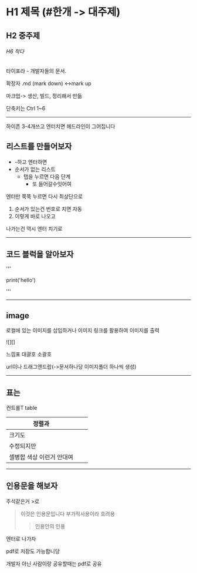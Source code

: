 # H1 제목 (#한개 -> 대주제)

## H2 중주제

###### H6 작다

타이포라 - 개발자들의 문서.

확장자 .md (mark down) <->mark up

마크업-> 생산, 빌드, 정리해서 만듦

단축키는 Ctrl 1~6

----

하이픈 3-4개쓰고 엔터치면 헤드라인이 그어집니다

## 리스트를 만들어보자

- -하고 엔터하면
- 순서가 없는 리스트
  - 탭을 누르면 다음 단계
    - 또 들어갈수잇어여

엔터만 쭉쭉 누르면 다시 최상단으로

1. 순서가 있는건 번호로 치면 자동
2. 이렇게 바로 나오고 

나가는건 역시 엔터 치기로

----

## 코드 블럭을 알아보자

'''

print('hello')

'''

---

## image

로컬에 있는 이미지를 삽입하거나 이미지 링크를 활용하여 이미지를 출력

![][]

느낌표 대괄호 소괄호

url이나 드래그앤드랍(->문서하나당 이미지폴더 하나씩 생성)

---

## 표는 

컨트롤T table

| 정렬과                    |      |      |
| ------------------------- | ---- | ---- |
| 크기도                    |      |      |
| 수정되지만                |      |      |
| 셀병합 색상 이런거 안대여 |      |      |

---

## 인용문을 해보자

주석같은거 >로

> 이것은 인용문입니다 부가적사용이라 흐려용
>
> > 인용안의 인용

엔터로 나가자

pdf로 저장도 가능합니당 

개발자 아닌 사람이랑 공유할때는 pdf로 공유
